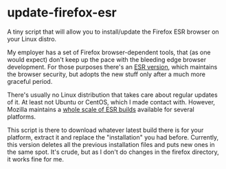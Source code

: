 # update-firefox-esr
A tiny script that will allow you to install/update the Firefox ESR browser on your Linux distro.

My employer has a set of Firefox browser-dependent tools, that (as one would expect) don't keep up the pace with the bleeding edge browser development. For those purposes there's an [ESR version](https://www.mozilla.org/en-US/firefox/organizations/), which maintains the browser security, but adopts the new stuff only after a much more graceful period.

There's usually no Linux distribution that takes care about regular updates of it. At least not Ubuntu or CentOS, which I made contact with. However, Mozilla maintains a [whole scale of ESR builds](https://www.mozilla.org/en-US/firefox/organizations/all/) available for several platforms.

This script is there to download whatever latest build there is for your platform, extract it and replace the "installation" you had before. Currently, this version deletes all the previous installation files and puts new ones in the same spot. It's crude, but as I don't do changes in the firefox directory, it works fine for me.
